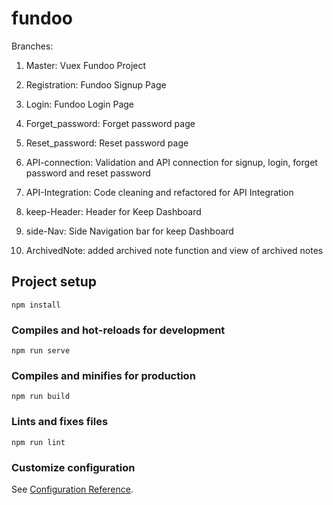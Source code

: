 # fundoo

Branches:
1. Master: Vuex Fundoo Project
2. Registration: Fundoo Signup Page
3. Login: Fundoo Login Page
4. Forget_password: Forget password page
5. Reset_password: Reset password page

6. API-connection: Validation and API connection for signup, login, forget password and reset password
7. API-Integration: Code cleaning and refactored for API Integration

8. keep-Header: Header for Keep Dashboard
9. side-Nav: Side Navigation bar for keep Dashboard

10. ArchivedNote: added archived note function and view of archived notes

## Project setup
```
npm install
```

### Compiles and hot-reloads for development
```
npm run serve
```

### Compiles and minifies for production
```
npm run build
```

### Lints and fixes files
```
npm run lint
```

### Customize configuration
See [Configuration Reference](https://cli.vuejs.org/config/).
